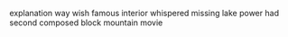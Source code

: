 explanation way wish famous interior whispered missing lake power had second composed block mountain movie